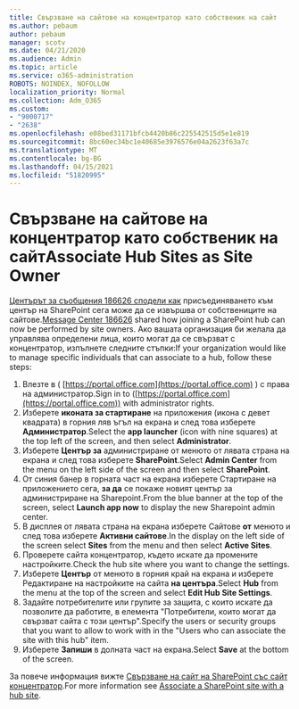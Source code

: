 ```yaml
---
title: Свързване на сайтове на концентратор като собственик на сайт
ms.author: pebaum
author: pebaum
manager: scotv
ms.date: 04/21/2020
ms.audience: Admin
ms.topic: article
ms.service: o365-administration
ROBOTS: NOINDEX, NOFOLLOW
localization_priority: Normal
ms.collection: Adm_O365
ms.custom:
- "9000717"
- "2638"
ms.openlocfilehash: e08bed31171bfcb4420b86c225542515d5e1e819
ms.sourcegitcommit: 8bc60ec34bc1e40685e3976576e04a2623f63a7c
ms.translationtype: MT
ms.contentlocale: bg-BG
ms.lasthandoff: 04/15/2021
ms.locfileid: "51820995"
---
```

# <a name="associate-hub-sites-as-site-owner"></a><span data-ttu-id="14ea3-102">Свързване на сайтове на концентратор като собственик на сайт</span><span class="sxs-lookup"><span data-stu-id="14ea3-102">Associate Hub Sites as Site Owner</span></span>

<span data-ttu-id="14ea3-103">[Центърът за съобщения 186626 сподели как](https://admin.microsoft.com/Adminportal/Home?source=applauncher#/MessageCenter?id=MC186626) присъединяването към център на SharePoint сега може да се извършва от собствениците на сайтове.</span><span class="sxs-lookup"><span data-stu-id="14ea3-103">[Message Center 186626](https://admin.microsoft.com/Adminportal/Home?source=applauncher#/MessageCenter?id=MC186626) shared how joining a SharePoint hub can now be performed by site owners.</span></span> <span data-ttu-id="14ea3-104">Ако вашата организация би желала да управлява определени лица, които могат да се свързват с концентратор, изпълнете следните стъпки:</span><span class="sxs-lookup"><span data-stu-id="14ea3-104">If your organization would like to manage specific individuals that can associate to a hub, follow these steps:</span></span> 

1. <span data-ttu-id="14ea3-105">Влезте в ( [https://portal.office.com](https://portal.office.com) ) с права на администратор.</span><span class="sxs-lookup"><span data-stu-id="14ea3-105">Sign in to ([https://portal.office.com](https://portal.office.com)) with administrator rights.</span></span>
2. <span data-ttu-id="14ea3-106">Изберете **иконата за стартиране** на приложения (икона с девет квадрата) в горния ляв ъгъл на екрана и след това изберете **Администратор**.</span><span class="sxs-lookup"><span data-stu-id="14ea3-106">Select the **app launcher** (icon with nine squares) at the top left of the screen, and then select **Administrator**.</span></span>
3. <span data-ttu-id="14ea3-107">Изберете **Център за** администриране от менюто от лявата страна на екрана и след това изберете **SharePoint**.</span><span class="sxs-lookup"><span data-stu-id="14ea3-107">Select **Admin Center** from the menu on the left side of the screen and then select **SharePoint**.</span></span>
4. <span data-ttu-id="14ea3-108">От синия банер в горната част на екрана изберете Стартиране на приложението сега, **за да** се покаже новият център за администриране на Sharepoint.</span><span class="sxs-lookup"><span data-stu-id="14ea3-108">From the blue banner at the top of the screen, select **Launch app now** to display the new Sharepoint admin center.</span></span>
5. <span data-ttu-id="14ea3-109">В дисплея от лявата страна на екрана изберете Сайтове **от** менюто и след това изберете **Активни сайтове**.</span><span class="sxs-lookup"><span data-stu-id="14ea3-109">In the display on the left side of the screen select **Sites** from the menu and then select **Active Sites**.</span></span>
6. <span data-ttu-id="14ea3-110">Проверете сайта концентратор, където искате да промените настройките.</span><span class="sxs-lookup"><span data-stu-id="14ea3-110">Check the hub site where you want to change the settings.</span></span>
7. <span data-ttu-id="14ea3-111">Изберете **Център** от менюто в горния край на екрана и изберете Редактиране на настройките на сайта **на центъра**.</span><span class="sxs-lookup"><span data-stu-id="14ea3-111">Select **Hub** from the menu at the top of the screen and select **Edit Hub Site Settings**.</span></span>
8. <span data-ttu-id="14ea3-112">Задайте потребителите или групите за защита, с които искате да позволите да работите, в елемента "Потребители, които могат да свързват сайта с този център".</span><span class="sxs-lookup"><span data-stu-id="14ea3-112">Specify the users or security groups that you want to allow to work with in the "Users who can associate the site with this hub" item.</span></span>
9. <span data-ttu-id="14ea3-113">Изберете **Запиши** в долната част на екрана.</span><span class="sxs-lookup"><span data-stu-id="14ea3-113">Select **Save** at the bottom of the screen.</span></span>

<span data-ttu-id="14ea3-114">За повече информация вижте [Свързване на сайт на SharePoint със сайт концентратор](https://support.office.com/article/associate-a-sharepoint-site-with-a-hub-site-ae0009fd-af04-4d3d-917d-88edb43efc05).</span><span class="sxs-lookup"><span data-stu-id="14ea3-114">For more information see [Associate a SharePoint site with a hub site](https://support.office.com/article/associate-a-sharepoint-site-with-a-hub-site-ae0009fd-af04-4d3d-917d-88edb43efc05).</span></span> 